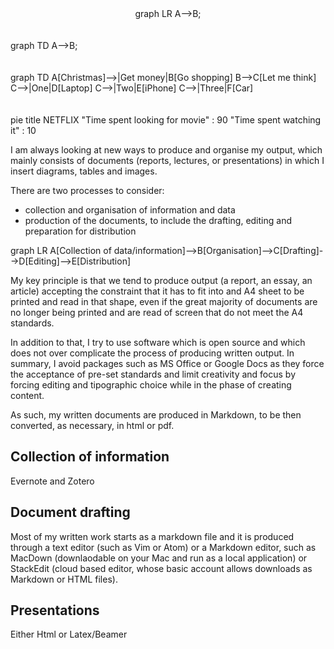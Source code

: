 <script async src="https://unpkg.com/mermaid@8.2.3/dist/mermaid.min.js"></script>

<center>
<div class="mermaid">
graph LR
  A-->B;
</div>
</center>  
<br><br>

<div class="mermaid">
graph TD
  A-->B;
</div>
<br><br>

<div class="mermaid">
graph TD
  A[Christmas]-->|Get money|B[Go shopping]
  B-->C[Let me think]
  C-->|One|D[Laptop]
  C-->|Two|E[iPhone]
  C-->|Three|F[Car]
</div>
<br><br>

<div class="mermaid">
pie title NETFLIX
  "Time spent looking for movie" : 90
  "Time spent watching it" : 10
</div>






I am always looking at new ways to produce and organise my output, which mainly consists of documents (reports, lectures, or presentations) in which I insert diagrams, tables and images.

There are two processes to consider:
+ collection and organisation of information and data
+ production of the documents, to include the drafting, editing and preparation for distribution

<script async src="https://unpkg.com/mermaid@8.2.3/dist/mermaid.min.js"></script>

<div class="mermaid">
graph LR
  A[Collection of data/information]-->B[Organisation]-->C[Drafting]-->D[Editing]-->E[Distribution]
</div>



My key principle is that we tend to produce output (a report, an essay, an article) accepting the constraint that it has to fit into and A4 sheet to be printed and read in that shape, even if the great majority of documents are no longer being printed and are read of screen that do not meet the A4 standards.

In addition to that, I try to use software which is open source and which does not over complicate the process of producing written output. In summary, I avoid packages such as MS Office or Google Docs as they force the acceptance of pre-set standards and limit creativity and focus by forcing editing and tipographic choice
while in the phase of creating content.

As such, my written documents are produced in Markdown, to be then converted, as necessary, in html or pdf.

## Collection of information

Evernote and Zotero

## Document drafting

Most of my written work starts as a markdown file and it is produced through a text editor (such as Vim or Atom) or a Markdown editor, such as MacDown (downlaodable on your Mac and run as a local application) or StackEdit (cloud based editor, whose basic account allows downloads as Markdown or HTML files).




## Presentations

Either Html or Latex/Beamer
